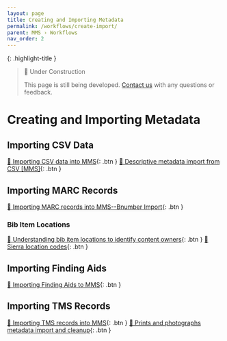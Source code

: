 ```yaml
---
layout: page
title: Creating and Importing Metadata
permalink: /workflows/create-import/
parent: MMS › Workflows
nav_order: 2
---
```


{: .highlight-title }
> 🚧 Under Construction
>
> This page is still being developed. [Contact us](/metadata-documentation/contact/) with any questions or feedback.

# Creating and Importing Metadata

## Importing CSV Data
[📄 Importing CSV data into MMS](https://docs.google.com/document/u/0/d/1-ieIY9Lk0N_RDZsfQKEFFctSmmXA0mBjSyGzNbRqaI4/edit){: .btn }
[📄 Descriptive metadata import from CSV [MMS]](https://docs.google.com/document/u/0/d/1eIEpKMR8lQD8zDjCRUkV7mtLo3LetbnimcZDQJxaF5c/edit){: .btn }

## Importing MARC Records
[📄 Importing MARC records into MMS--Bnumber Import](https://docs.google.com/document/u/0/d/1P0eNDiyx7BKQUmoWjAaav5XTgDClMEVHN9NAX1exHBk/edit){: .btn }

### Bib Item Locations
[📄 Understanding bib item locations to identify content owners](https://docs.google.com/document/d/1BxUlPg_TXrn-gWHqOdql_V9NnLT80MPnDboXd0abHok/edit){: .btn }
[📄 Sierra location codes](https://docs.google.com/spreadsheets/d/1E8Dbd8M5OotQfGaKjL5cLKlyex5g8D1KBeZeArJtcuU/edit){: .btn }

## Importing Finding Aids
[📄 Importing Finding Aids to MMS](https://docs.google.com/document/u/0/d/1MfpJ4J_FYlC99DCm1jgkmkJqFYZb3kYkeiEp4fvaPNo/edit){: .btn }

## Importing TMS Records
[📄 Importing TMS records into MMS](https://docs.google.com/document/u/0/d/1X5dDqpBAKaODoHKo-DGDYcmijDL4-U55aP4LPAhn_ko/edit){: .btn }
[📄 Prints and photographs metadata import and cleanup](https://docs.google.com/document/u/0/d/1s8LWJCkcNqqC1T7izIzyxabj18Cpxfcs851TjHLnCEM/edit){: .btn }